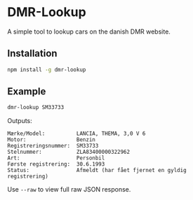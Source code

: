 
# DMR-Lookup
A simple tool to lookup cars on the danish DMR website.

## Installation
```bash
npm install -g dmr-lookup
```

## Example
```bash
dmr-lookup SM33733
```
Outputs:
```
Mærke/Model:          LANCIA, THEMA, 3,0 V 6
Motor:                Benzin
Registreringsnummer:  SM33733
Stelnummer:           ZLA83400000322962
Art:                  Personbil
Første registrering:  30.6.1993
Status:               Afmeldt (har fået fjernet en gyldig registrering)
```

Use `--raw` to view full raw JSON response.